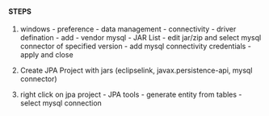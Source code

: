 #### STEPS
1. windows - preference - data management - connectivity - driver defination - add - vendor mysql - JAR List - edit jar/zip and select mysql connector of specified version - add mysql connectivity credentials - apply and close

2. Create JPA Project with jars (eclipselink, javax.persistence-api, mysql connector)

3. right click on jpa project - JPA tools - generate entity from tables - select mysql connection